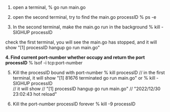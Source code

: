 1. open a terminal, % go run main.go

2. open the second terminal, try to find the main.go processID % ps -e

3. In the second terminal, make the main.go run in the background % kill -SIGHUP processID

check the first terminal, you will see the main.go has stopped, and it will show "[1] processID hangup go run main.go"

**4. Find current port-number whether occupy and return the port processID**
% lsof -i tcp:port-number

5. Kill the processID bound with port-number % kill processID // in the first terminal, it will show "[1] 81676
   terminated go run main.go"
   or % kill -SIGHUP processID     
   // it will show // "[1] processID hangup go run main.go"
   // "2022/12/30 23:02:43 hot reload"

6. Kill the port-number processID forever % kill -9 processID
